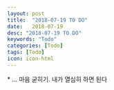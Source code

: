 ```yaml
---
layout: post
title:  "2018-07-19 TO DO"
date:   2018-07-19
desc: "2018-07-19 TO DO"
keywords: "Todo"
categories: [Todo]
tags: [Todo]
icon: icon-html
---
```


\* ... 마음 굳히기. 내가 열심히 하면 된다
 
